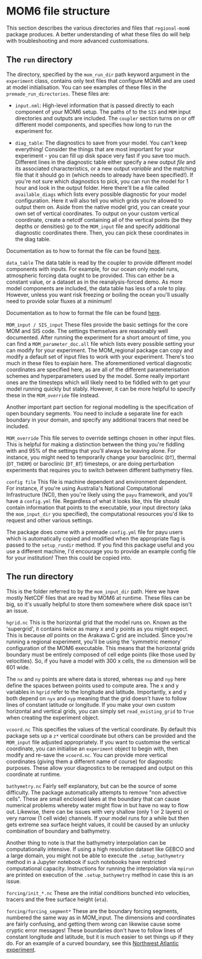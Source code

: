 MOM6 file structure
============

This section describes the various directories and files that `regional-mom6` package produces.
A better understanding of what these files do will help with troubleshooting and more advanced customisations.

## The `run` directory

The directory, specified by the `mom_run_dir` path keyword argument in the `experiment` class, contains only text files that configure MOM6 and are used at model initialisation.
You can see examples of these files in the `premade_run_directories`.
These files are:

* `input.nml`:
  High-level information that is passed directly to each component of your MOM6 setup.
  The paths of to the `SIS` and `MOM` input directories and outputs are included.
  The `coupler` section turns on or off different model components, and specifies how long to run the experiment for. 

* `diag_table`:
  The diagnostics to save from your model. You can't keep everything! Consider the things that are most important for your experiment - you can fill up disk space very fast if you save too much. Different lines in the diagnostic table either specify a new output *file* and its associated characteristics, or a new output *variable* and the matching file that it should go in (which needs to already have been specified!). If you're not sure which diagnostics to pick, you can run the model for 1 hour and look in the output folder. Here there'll be a file called `available_diags` which lists every possible diagnostic for your model configuration. Here it will also tell you which grids you're allowed to output them on. Aside from the native model grid, you can create your own set of vertical coordinates. To output on your custom vertical coordinate, create a netcdf containing all of the vertical points (be they depths or densities) go to the `MOM_input` file and specify additional diagnostic coordinates there. Then, you can pick these coordinates in the diag table.

Documentation as to how to format the file can be found [here](https://mom6.readthedocs.io/en/dev-gfdl/api/generated/pages/Diagnostics.html). 

`data_table`
The data table is read by the coupler to provide different model components with inputs. For example, for our ocean only model runs, atmospheric forcing data ought to be provided. This can either be a constant value, or a dataset as in the reanalysis-forced demo. As more model components are included, the data table has less of a role to play. However, unless you want risk freezing or boiling the ocean you'll usually need to provide solar fluxes at a minimum! 

Documentation as to how to format the file can be found [here](https://mom6.readthedocs.io/en/dev-gfdl/forcing.html). 

`MOM_input / SIS_input`
These files provide the basic settings for the core MOM and SIS code. The settings themselves are reasonably well documented. After running the experiment for a short amount of time, you can find a `MOM_parameter_doc.all` file which lists every possible setting your can modify for your experiment. The MOM_regional package can copy and modify a default set of input files to work with your experiment. There's too much in these files to explain here. The aforementioned vertical diagnostic coordinates are specified here, as are all of the different parameterisation schemes and hyperparameters used by the model. Some really important ones are the timesteps which will likely need to be fiddled with to get your model running quickly but stably. However, it can be more helpful to specify these in the `MOM_override` file instead. 

Another important part section for regional modelling is the specification of open boundary segments. You need to include a separate line for each boundary in your domain, and specify any additional tracers that need be included.

`MOM_override`
This file serves to override settings chosen in other input files. This is helpful for making a distinction between the thing you're fiddling with and 95% of the settings that you'll always be leaving alone. For instance, you might need to temporarily change your baroclinic (`DT`), thermal (`DT_THERM`) or baroclinic (`DT_BT`) timesteps, or are doing perturbation experiments that requires you to switch between different bathymetry files.

`config file`
This file is machine dependent and environment dependent. For instance, if you're using Australia's National Computational Infrastructure (NCI), then you're likely using the `payu` framework, and you'll have a `config.yml` file. Regardless of what it looks like, this file should contain information that points to the executable, your input directory (aka the `mom_input_dir` you specified), the computational resources you'd like to request and other various settings. 

The package does come with a premade `config.yml` file for payu users which is automatically copied and modified when the appropriate flag is passed to the `setup_rundir` method. If you find this package useful and you use a different machine, I'd encourage you to provide an example config file for your institution! Then this could be copied into.


## The run directory
This is the folder referred to by the `mom_input_dir` path. Here we have mostly NetCDF files that are read by MOM6 at runtime. These files can be big, so it's usually helpful to store them somewhere where disk space isn't an issue. 

`hgrid.nc`
This is the horizontal grid that the model runs on. Known as the 'supergrid', it contains twice as many x and y points as you might expect. This is because *all* points on the Arakawa C grid are included. Since you're running a regional experiment, you'll be using the 'symmetric memory' configuration of the MOM6 executable. This means that the horizontal grids boundary must be entirely composed of cell edge points (like those used by velocities). So, if you have a model with 300 x cells, the `nx` dimension will be 601 wide. 

The `nx` and `ny` points are where data is stored, whereas `nxp` and `nyp` here define the spaces between points used to compute area. The x and y variables in `hgrid` refer to the longitude and latitude. Importantly, x and y both depend on `nyx` and `nyp` meaning that the grid doesn't have to follow lines of constant latitude or longitude. If you make your own custom horizontal and vertical grids, you can simply set `read_existing_grid` to `True` when creating the experiment object.

`vcoord.nc`
This specifies the values of the vertical coordinate. By default this package sets up a `z*` vertical coordinate but others can be provided and the `MOM_input` file adjusted appropriately. If you want to customise the vertical coordinate, you can initialise an `experiment` object to begin with, then modify and re-save the `vcoord.nc`. You can provide more vertical coordinates (giving them a different name of course) for diagnostic purposes. These allow your diagnostics to be remapped and output on this coordinate at runtime. 

`bathymetry.nc`
Fairly self explanatory, but can be the source of some difficulty. The package automatically attempts to remove "non advective cells". These are small enclosed lakes at the boundary that can cause numerical problems whereby water might flow in but have no way to flow out. Likewise, there can be issues with very shallow (only 1 or 2 layers) or very narrow (1 cell wide) channels. If your model runs for a while but then gets extreme sea surface height values, it could be caused by an unlucky combination of boundary and bathymetry.

Another thing to note is that the bathymetry interpolation can be computationally intensive. If using a high resolution dataset like GEBCO and a large domain, you might not be able to execute the `.setup_bathymetry` method in a Jupyter notebook if such notebooks have restricted computational capacity. Instructions for running the interpolation via `mpirun` are printed on execution of the `.setup_bathymetry` method in case this is an issue. 

`forcing/init_*.nc`
These are the initial conditions bunched into velocities, tracers and the free surface height (`eta`). 

`forcing/forcing_segment*`
These are the boundary forcing segments, numbered the same way as in MOM_input. The dimensions and coordinates are fairly confusing, and getting them wrong can likewise cause some cryptic error messages! These boundaries don't have to follow lines of constant longitude and latitude, but it is much easier to set things up if they do. For an example of a curved boundary, see this [Northwest Atlantic experiment](https://github.com/jsimkins2/nwa25/tree/main).